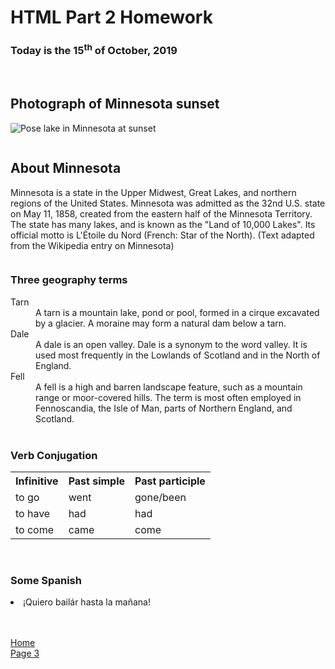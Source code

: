 <h1>HTML Part 2 Homework</h1>
<h3>Today is the 15<sup>th</sup> of October, 2019</h3>
<br>


<div class="row">
  <div class="column">
    <h2>Photograph of Minnesota sunset</h2>
    <p><img src="https://upload.wikimedia.org/wikipedia/commons/thumb/8/8e/Pose_lake_Minnesota.jpg/1200px-Pose_lake_Minnesota.jpg" alt="Pose lake in Minnesota at sunset"/></p>
  </div>
  <div class="column">
    <h2> About Minnesota</h2>
    <p>Minnesota is a state in the Upper Midwest, Great Lakes, and northern regions of the United States. Minnesota was admitted as the 32nd U.S. state on May 11, 1858, created from the eastern half of the Minnesota Territory. The state has many lakes, and is known as the "Land of 10,000 Lakes". Its official motto is L'Étoile du Nord (French: Star of the North).
      (Text adapted from the Wikipedia entry on Minnesota)</p>
  </div>
  </div>

<h3>Three geography terms</h3>
<dl>
  <dt>Tarn<dd>A tarn is a mountain lake, pond or pool, formed in a cirque excavated by a glacier. A moraine may form a natural dam below a tarn.</dd></dt>
  <dt>Dale<dd>A dale is an open valley. Dale is a synonym to the word valley. It is used most frequently in the Lowlands of Scotland and in the North of England.</dd></dt>
   <dt>Fell<dd>A fell is a high and barren landscape feature, such as a mountain range or moor-covered hills. The term is most often employed in Fennoscandia, the Isle of Man, parts of Northern England, and Scotland.</dd></dt>

<br>

<h3>Verb Conjugation</h3>
<table>
  <tr>
    <th>Infinitive</th>
    <th>Past simple</th>
    <th>Past participle</th>
  </tr>
  <tr>
    <td>to go</td>
    <td>went</td>
    <td>gone/been</td>
  </tr>
  <tr>
    <td>to have</td>
    <td>had</td>
    <td>had</td>
  </tr>
  <tr>
    <td>to come</td>
    <td>came</td>
    <td>come</td>
  </tr>
</table>

<br>
<h3>Some Spanish</h3>
<li lang="es">¡Quiero bailár hasta la mañana!</li>

<br>
<br>

<p>
  <a href="index.html">Home</a> <br>
  <a href="Page3.html">Page 3</a>
</p>

